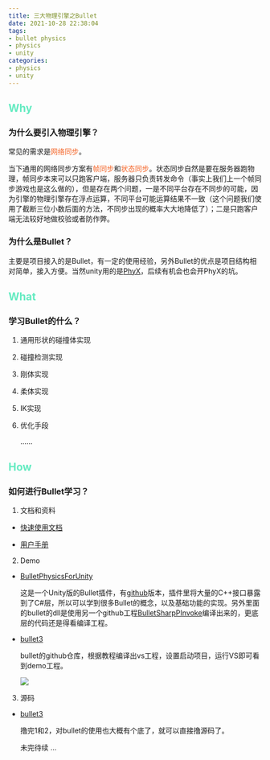 ```yaml
---
title: 三大物理引擎之Bullet
date: 2021-10-28 22:38:04
tags:
- bullet physics
- physics
- unity
categories:
- physics
- unity
---
```


## <font color=#64EBC1>Why</font>

### 为什么要引入物理引擎？

常见的需求是<font color=#F46224>网络同步</font>。

当下通用的网络同步方案有<font color=#F46224>帧同步</font>和<font color=#F46224>状态同步</font>。状态同步自然是要在服务器跑物理，帧同步本来可以只跑客户端，服务器只负责转发命令（事实上我们上一个帧同步游戏也是这么做的），但是存在两个问题，一是不同平台存在不同步的可能，因为引擎的物理引擎存在浮点运算，不同平台可能运算结果不一致（这个问题我们使用了截断三位小数后面的方法，不同步出现的概率大大地降低了）；二是只跑客户端无法较好地做校验或者防作弊。

<!-- more -->

### 为什么是Bullet？

主要是项目接入的是Bullet，有一定的使用经验，另外Bullet的优点是项目结构相对简单，接入方便。当然unity用的是[PhyX](https://developer.nvidia.com/physx-sdk)，后续有机会也会开PhyX的坑。

## <font color=#64EBC1>What</font>

### 学习Bullet的什么？

1. 通用形状的碰撞体实现

2. 碰撞检测实现

3. 刚体实现

4. 柔体实现

5. IK实现

6. 优化手段

    ......


## <font color=#64EBC1>How</font>

### 如何进行Bullet学习？

1. 文档和资料

  - [快速使用文档](https://github.com/bulletphysics/bullet3/blob/master/docs/BulletQuickstart.pdf)

  - [用户手册](https://github.com/bulletphysics/bullet3/blob/master/docs/Bullet_User_Manual.pdf) 

2. Demo
   
  - [BulletPhysicsForUnity](https://assetstore.unity.com/packages/tools/physics/bullet-physics-for-unity-62991?locale=zh-CN)

    这是一个Unity版的Bullet插件，有[github](https://github.com/Phong13/BulletSharpUnity3d)版本，插件里将大量的C++接口暴露到了C#层，所以可以学到很多Bullet的概念，以及基础功能的实现。另外里面的bullet的dll是使用另一个github工程[BulletSharpPInvoke](https://github.com/Phong13/BulletSharpPInvoke)编译出来的，更底层的代码还是得看编译工程。

  - [bullet3](https://github.com/bulletphysics/bullet3)

    bullet的github仓库，根据教程编译出vs工程，设置启动项目，运行VS即可看到demo工程。

    ![](Demo.png)

3. 源码

  - [bullet3](https://github.com/bulletphysics/bullet3)

    撸完1和2，对bullet的使用也大概有个底了，就可以直接撸源码了。


    未完待续 ...
    

